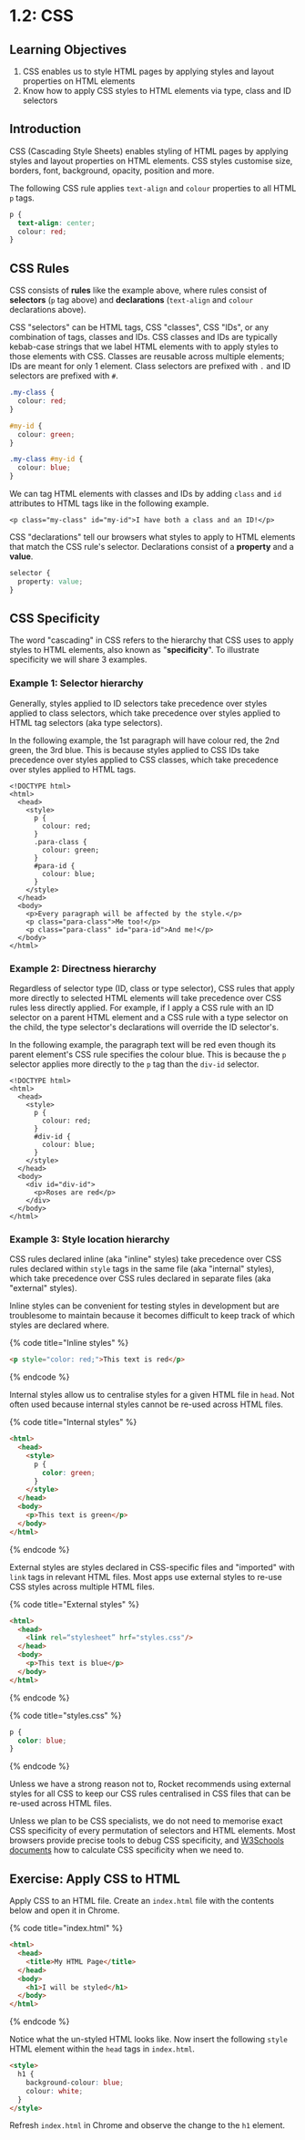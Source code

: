 # 1.2: CSS

## Learning Objectives

1. CSS enables us to style HTML pages by applying styles and layout properties on HTML elements
2. Know how to apply CSS styles to HTML elements via type, class and ID selectors

## Introduction

CSS (Cascading Style Sheets) enables styling of HTML pages by applying styles and layout properties on HTML elements. CSS styles customise size, borders, font, background, opacity, position and more.

The following CSS rule applies `text-align` and `colour` properties to all HTML `p` tags.

```css
p {
  text-align: center;
  colour: red;
} 
```

## CSS Rules

CSS consists of **rules** like the example above, where rules consist of **selectors** (`p` tag above) and **declarations** (`text-align` and `colour` declarations above).

CSS "selectors" can be HTML tags, CSS "classes", CSS "IDs", or any combination of tags, classes and IDs. CSS classes and IDs are typically kebab-case strings that we label HTML elements with to apply styles to those elements with CSS. Classes are reusable across multiple elements; IDs are meant for only 1 element. Class selectors are prefixed with `.` and ID selectors are prefixed with `#`.

```css
.my-class {
  colour: red;
}

#my-id {
  colour: green;
}

.my-class #my-id {
  colour: blue;
}
```

We can tag HTML elements with classes and IDs by adding `class` and `id` attributes to HTML tags like in the following example.

```markup
<p class="my-class" id="my-id">I have both a class and an ID!</p>
```

CSS "declarations" tell our browsers what styles to apply to HTML elements that match the CSS rule's selector. Declarations consist of a **property** and a **value**.

```css
selector {
  property: value;
}
```

## CSS Specificity

The word "cascading" in CSS refers to the hierarchy that CSS uses to apply styles to HTML elements, also known as "**specificity**". To illustrate specificity we will share 3 examples.

### Example 1: Selector hierarchy

Generally, styles applied to ID selectors take precedence over styles applied to class selectors, which take precedence over styles applied to HTML tag selectors (aka type selectors).&#x20;

In the following example, the 1st paragraph will have colour red, the 2nd green, the 3rd blue. This is because styles applied to CSS IDs take precedence over styles applied to CSS classes, which take precedence over styles applied to HTML tags.

```markup
<!DOCTYPE html>
<html>
  <head>
    <style>
      p {
        colour: red;
      }
      .para-class {
        colour: green;
      }
      #para-id {
        colour: blue;
      }
    </style>
  </head>
  <body>
    <p>Every paragraph will be affected by the style.</p>
    <p class="para-class">Me too!</p>
    <p class="para-class" id="para-id">And me!</p>
  </body>
</html>
```

### Example 2: Directness hierarchy

Regardless of selector type (ID, class or type selector), CSS rules that apply more directly to selected HTML elements will take precedence over CSS rules less directly applied. For example, if I apply a CSS rule with an ID selector on a parent HTML element and a CSS rule with a type selector on the child, the type selector's declarations will override the ID selector's.

In the following example, the paragraph text will be red even though its parent element's CSS rule specifies the colour blue. This is because the `p` selector applies more directly to the `p` tag than the `div-id` selector.

```markup
<!DOCTYPE html>
<html>
  <head>
    <style>
      p {
        colour: red;
      }
      #div-id {
        colour: blue;
      }
    </style>
  </head>
  <body>
    <div id="div-id">
      <p>Roses are red</p>
    </div>
  </body>
</html>
```

### Example 3: Style location hierarchy

CSS rules declared inline (aka "inline" styles) take precedence over CSS rules declared within `style` tags in the same file (aka "internal" styles), which take precedence over CSS rules declared in separate files (aka "external" styles).&#x20;

Inline styles can be convenient for testing styles in development but are troublesome to maintain because it becomes difficult to keep track of which styles are declared where.

{% code title="Inline styles" %}
```html
<p style="color: red;">This text is red</p>
```
{% endcode %}

Internal styles allow us to centralise styles for a given HTML file in `head`. Not often used because internal styles cannot be re-used across HTML files.

{% code title="Internal styles" %}
```html
<html>
  <head>
    <style>
      p {
        color: green;
      }
    </style>
  </head>
  <body>
    <p>This text is green</p>
  </body>
</html>
```
{% endcode %}

External styles are styles declared in CSS-specific files and "imported" with `link` tags in relevant HTML files. Most apps use external styles to re-use CSS styles across multiple HTML files.

{% code title="External styles" %}
```html
<html>
  <head>
    <link rel=“stylesheet” hrf="styles.css"/>
  </head>
  <body>
    <p>This text is blue</p>
  </body>
</html>
```
{% endcode %}

{% code title="styles.css" %}
```css
p {
  color: blue;
}
```
{% endcode %}

Unless we have a strong reason not to, Rocket recommends using external styles for all CSS to keep our CSS rules centralised in CSS files that can be re-used across HTML files.

Unless we plan to be CSS specialists, we do not need to memorise exact CSS specificity of every permutation of selectors and HTML elements. Most browsers provide precise tools to debug CSS specificity, and [W3Schools documents](https://www.w3schools.com/css/css\_specificity.asp) how to calculate CSS specificity when we need to.

## Exercise: Apply CSS to HTML

Apply CSS to an HTML file. Create an `index.html` file with the contents below and open it in Chrome.

{% code title="index.html" %}
```html
<html>
  <head>
    <title>My HTML Page</title>
  </head>
  <body>
    <h1>I will be styled</h1>
  </body>
</html>
```
{% endcode %}

Notice what the un-styled HTML looks like. Now insert the following `style` HTML element within the `head` tags in `index.html`.

```html
<style>
  h1 {
    background-colour: blue;
    colour: white;
  }
</style>
```

Refresh `index.html` in Chrome and observe the change to the `h1` element.
